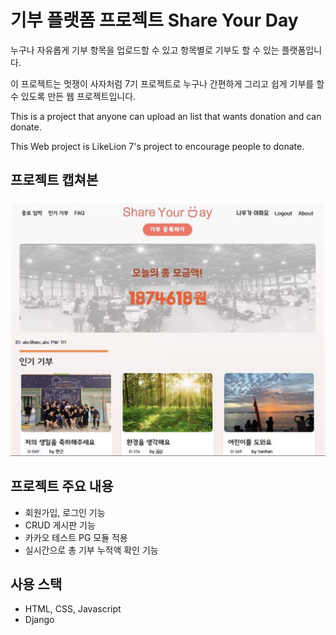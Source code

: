 #  기부 플랫폼 프로젝트 Share Your Day





누구나 자유롭게 기부 항목을 업로드할 수 있고 항목별로 기부도 할 수 있는 플랫폼입니다.

이 프로젝트는 멋쟁이 사자처럼 7기 프로젝트로 누구나 간편하게 그리고 쉽게 기부를 할 수 있도록 만든 웹 프로젝트입니다.



This is a project that anyone can upload an list that wants donation and can donate.

This Web project is LikeLion 7's project to encourage people to donate.



## 프로젝트 캡쳐본

![SYD IMG](./img/SYD.png)



## 프로젝트 주요 내용

- 회원가입, 로그인 기능
- CRUD 게시판 기능
- 카카오 테스트 PG 모듈 적용
- 실시간으로 총 기부 누적액 확인 기능



## 사용 스택

- HTML, CSS, Javascript
- Django

